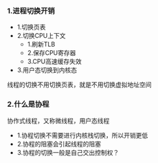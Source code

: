 ### 1.进程切换开销
- 1.切换页表
- 2.切换CPU上下文
    - 1.刷新TLB
    - 2.保存CPU寄存器
    - 3.CPU高速缓存失效
- 3.用户态切换到内核态

线程的切换不用切换页表，就是不用切换虚拟地址空间
### 2.什么是协程
协作式线程，又称微线程，用户态线程
- 1.协程切换不需要进行内核栈切换，所以开销更低
- 2.协程的阻塞会引起线程的阻塞
- 3.协程的切换一般是自己交出控制权？